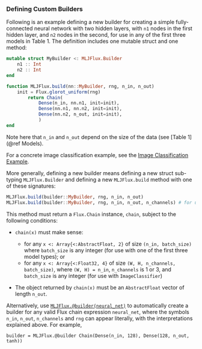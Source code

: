 ### Defining Custom Builders

Following is an example defining a new builder for creating a simple
fully-connected neural network with two hidden layers, with `n1` nodes
in the first hidden layer, and `n2` nodes in the second, for use in
any of the first three models in Table 1. The definition includes one
mutable struct and one method:

```julia
mutable struct MyBuilder <: MLJFlux.Builder
	n1 :: Int
	n2 :: Int
end

function MLJFlux.build(nn::MyBuilder, rng, n_in, n_out)
	init = Flux.glorot_uniform(rng)
        return Chain(
            Dense(n_in, nn.n1, init=init),
            Dense(nn.n1, nn.n2, init=init),
            Dense(nn.n2, n_out, init=init),
            )
end
```

Note here that `n_in` and `n_out` depend on the size of the data (see
[Table 1](@ref Models).

For a concrete image classification example, see
the [Image Classification Example](@ref).

More generally, defining a new builder means defining a new struct
sub-typing `MLJFlux.Builder` and defining a new `MLJFlux.build` method
with one of these signatures:

```julia
MLJFlux.build(builder::MyBuilder, rng, n_in, n_out)
MLJFlux.build(builder::MyBuilder, rng, n_in, n_out, n_channels) # for use with `ImageClassifier`
```

This method must return a `Flux.Chain` instance, `chain`, subject to the
following conditions:

- `chain(x)` must make sense:
  - for any `x <: Array{<:AbstractFloat, 2}` of size `(n_in,
    batch_size)` where `batch_size` is any integer (for use with one
    of the first three model types); or
  - for any `x <: Array{<:Float32, 4}` of size `(W, H, n_channels,
    batch_size)`, where `(W, H) = n_in`, `n_channels` is 1 or 3, and
    `batch_size` is any integer (for use with `ImageClassifier`)

- The object returned by `chain(x)` must be an `AbstractFloat` vector
  of length `n_out`.

Alternatively, use [`MLJFlux.@builder(neural_net)`](@ref) to automatically create a builder for
any valid Flux chain expression `neural_net`, where the symbols `n_in`, `n_out`,
`n_channels` and `rng` can appear literally, with the interpretations explained above. For
example,

```
builder = MLJFlux.@builder Chain(Dense(n_in, 128), Dense(128, n_out, tanh))
```
